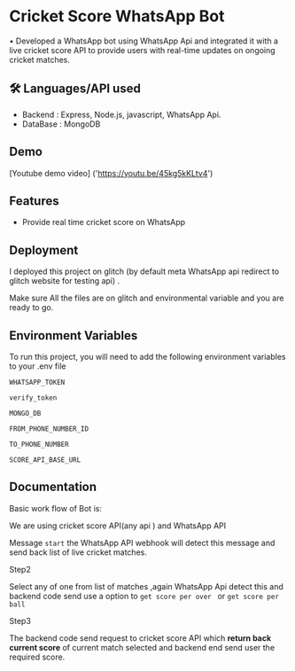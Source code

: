 
# Cricket Score WhatsApp Bot


•	Developed a WhatsApp bot using WhatsApp Api and integrated it with a live cricket score API to provide users with real-time updates on ongoing cricket matches.






## 🛠 Languages/API used
- Backend :  Express, Node.js, javascript, WhatsApp Api.
- DataBase : MongoDB


## Demo

[Youtube demo video] ('https://youtu.be/45kg5kKLtv4')


## Features

-  Provide real time cricket score on WhatsApp



## Deployment

I deployed this project on glitch (by default meta WhatsApp api redirect to glitch website for testing api) .

Make sure All the files are on glitch and environmental variable and you are ready to go.


## Environment Variables

To run this project, you will need to add the following environment variables to your .env file

`WHATSAPP_TOKEN` 

`verify_token`

`MONGO_DB`

`FROM_PHONE_NUMBER_ID`

`TO_PHONE_NUMBER`

`SCORE_API_BASE_URL`




## Documentation

Basic work flow of Bot is:

We are using cricket score API(any api ) and WhatsApp API


Message
``
start
``
the WhatsApp API webhook will detect this message and send back list of live cricket matches.


Step2

Select any of one from list of matches ,again WhatsApp Api detect this and backend code send use a option to
``get score per over `` or ``get score per ball``


Step3

The backend code send request to cricket score API which **return back current score** of current match selected and backend end send user the required score.
